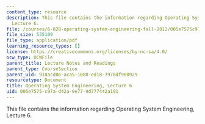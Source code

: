 ```yaml
---
content_type: resource
description: This file contains the information regarding Operating System Engineering,
  Lecture 6.
file: /courses/6-828-operating-system-engineering-fall-2012/005e7575c97ad42a9e779d777442a191_MIT6_828F12_lec6_notes.pdf
file_size: 535109
file_type: application/pdf
learning_resource_types: []
license: https://creativecommons.org/licenses/by-nc-sa/4.0/
ocw_type: OCWFile
parent_title: Lecture Notes and Readings
parent_type: CourseSection
parent_uid: 918acd06-aca5-1088-ed18-7978df900929
resourcetype: Document
title: Operating System Engineering, Lecture 6
uid: 005e7575-c97a-d42a-9e77-9d777442a191
---
```

This file contains the information regarding Operating System Engineering, Lecture 6.